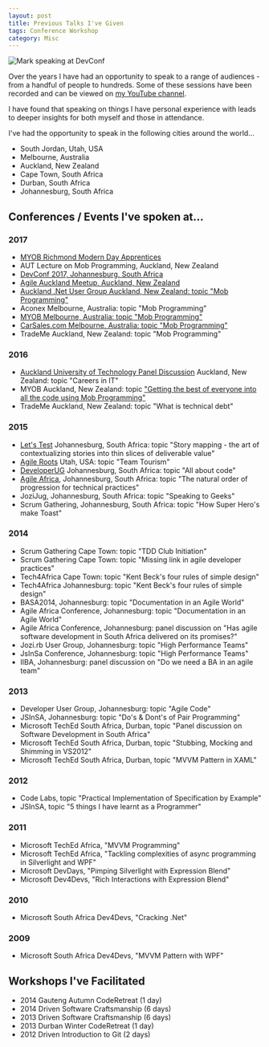 ```yaml
---
layout: post
title: Previous Talks I've Given
tags: Conference Workshop
category: Misc
---
```


<img class="img-responsive" alt="Mark speaking at DevConf" src="{{ site.url }}/assets/images/Mark-Speaking-At-DevConf.jpg">

Over the years I have had an opportunity to speak to a range of audiences - from a handful of people to hundreds. Some of these sessions have been recorded and can be viewed on [my YouTube channel](https://www.youtube.com/playlist?list=PLhqe1sLkgzJ-JoWNuHjk1W5fekvC88dFa).

I have found that speaking on things I have personal experience with leads to deeper insights for both myself and those in attendance.

I've had the opportunity to speak in the following cities around the world...  

- South Jordan, Utah, USA  
- Melbourne, Australia  
- Auckland, New Zealand
- Cape Town, South Africa  
- Durban, South Africa  
- Johannesburg, South Africa    

## Conferences / Events I've spoken at...

### 2017

- [MYOB Richmond Modern Day Apprentices](https://youtu.be/nWYn00ohNjM)  
- AUT Lecture on Mob Programming, Auckland, New Zealand  
- [DevConf 2017, Johannesburg, South Africa](https://www.youtube.com/watch?v=hJ5kdv28pgI)  
- [Agile Auckland Meetup, Auckland, New Zealand](https://www.meetup.com/Agile-Auckland/events/237711745/)  
- [Auckland .Net User Group Auckland, New Zealand: topic "Mob Programming"](https://www.youtube.com/watch?v=CBaHirLsvQk)  
- Aconex Melbourne, Australia: topic "Mob Programming"  
- [MYOB Melbourne, Australia: topic "Mob Programming"](https://youtu.be/ckTxWKtGrgQ)  
- [CarSales.com Melbourne, Australia: topic "Mob Programming"](https://youtu.be/A2USKP18ac0)  
- TradeMe Auckland, New Zealand: topic "Mob Programming"    

### 2016

- [Auckland University of Technology Panel Discussion](https://www.youtube.com/watch?v=5sHlGi90fhA) Auckland, New Zealand: topic "Careers in IT"  
- MYOB Auckland, New Zealand: topic ["Getting the best of everyone into all the code using Mob Programming"](https://www.youtube.com/watch?v=0Y0ge-d2KsQ&index=1)  
- TradeMe Auckland, New Zealand: topic "What is technical debt"  

### 2015

- [Let's Test](http://lets-test.com/) Johannesburg, South Africa: topic "Story mapping - the art of contextualizing stories into thin slices of deliverable value"  
- [Agile Roots](http://www.agileroots.com/) Utah, USA: topic "Team Tourism"  
- [DeveloperUG](http://www.developerug.org.za/) Johannesburg, South Africa: topic "All about code"  
- [Agile Africa](http://agileafricaconf.com/), Johannesburg, South Africa: topic "The natural order of progression for technical practices"  
- JoziJug, Johannesburg, South Africa: topic "Speaking to Geeks"  
- Scrum Gathering, Johannesburg, South Africa: topic "How Super Hero's make Toast"  

### 2014

- Scrum Gathering Cape Town: topic "TDD Club Initiation"  
- Scrum Gathering Cape Town: topic "Missing link in agile developer practices"  
- Tech4Africa Cape Town: topic "Kent Beck's four rules of simple design"  
- Tech4Africa Johannesburg: topic "Kent Beck's four rules of simple design"  
- BASA2014, Johannesburg: topic "Documentation in an Agile World"  
- Agile Africa Conference, Johannesburg: topic "Documentation in an Agile World"  
- Agile Africa Conference, Johannesburg: panel discussion on "Has agile software development in South Africa delivered on its promises?"  
- Jozi.rb User Group, Johannesburg: topic "High Performance Teams"  
- JsInSa Conference, Johannesburg: topic "High Performance Teams"  
- IIBA, Johannesburg: panel discussion on "Do we need a BA in an agile team"  

### 2013

- Developer User Group, Johannesburg: topic "Agile Code"  
- JSInSA, Johannesburg: topic "Do's & Dont's of Pair Programming"  
- Microsoft TechEd South Africa, Durban, topic "Panel discussion on Software Development in South Africa"  
- Microsoft TechEd South Africa, Durban, topic "Stubbing, Mocking and Shimming in VS2012"  
- Microsoft TechEd South Africa, Durban, topic "MVVM Pattern in XAML"  

### 2012

- Code Labs, topic "Practical Implementation of Specification by Example"  
- JSInSA, topic "5 things I have learnt as a Programmer"  

### 2011

- Microsoft TechEd Africa, "MVVM Programming"  
- Microsoft TechEd Africa, "Tackling complexities of async programming in Silverlight and WPF"  
- Microsoft DevDays, "Pimping Silverlight with Expression Blend"  
- Microsoft Dev4Devs, "Rich Interactions with Expression Blend"  

### 2010

- Microsoft South Africa Dev4Devs, "Cracking .Net"  

### 2009

- Microsoft South Africa Dev4Devs, "MVVM Pattern with WPF"  

## Workshops I've Facilitated

- 2014 Gauteng Autumn CodeRetreat (1 day)  
- 2014 Driven Software Craftsmanship (6 days)  
- 2013 Driven Software Craftsmanship (6 days)  
- 2013 Durban Winter CodeRetreat (1 day)  
- 2012 Driven Introduction to Git (2 days)  
